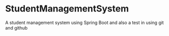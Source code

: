 # StudentManagementSystem
A student management system using Spring Boot
and also a test in using git and github

